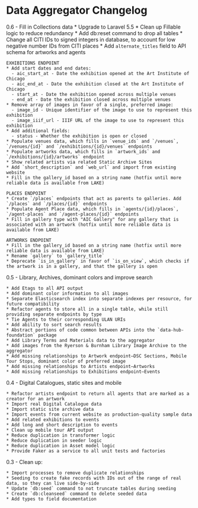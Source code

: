 Data Aggregator Changelog
=============================

0.6 - Fill in Collections data
	* Upgrade to Laravel 5.5
	* Clean up Fillable logic to reduce redundancy
	* Add db:reset command to drop all tables
	* Change all CITI IDs to signed integers in database, to account for low negative number IDs from CITI places
	* Add `alternate_titles` field to API schema for artworks and agents

	EXHIBITIONS ENDPOINT
	* Add start dates and end dates:
	  - aic_start_at - Date the exhibition opened at the Art Institute of Chicago
	  - aic_end_at - Date the exhibition closed at the Art Institute of Chicago
	  - start_at - Date the exhibition opened across multiple venues
	  - end_at - Date the exhibition closed across multiple venues
	* Remove array of images in favor of a single, preferred image:
	  - image_id - Unique identifier of the image to use to represent this exhibition
	  - image_iiif_url - IIIF URL of the image to use to represent this exhibition
	* Add additional fields:
	  - status - Whether the exhibition is open or closed
	* Populate venues data, which fills in `venue_ids` and `/venues`, `/venues/{id}` and `/exhibitions/{id}/venues` endpoints
	* Populate artworks data, which fills in `artwork_ids` and `/exhibitions/{id}/artworks` endpoint
	* Show related artists via related Static Archive Sites
	* Add `short_description` and `web_url` and import from existing website
	* Fill in the gallery_id based on a string name (hotfix until more reliable data is available from LAKE)

	PLACES ENDPOINT
	* Create `/places` endpoints that act as parents to galleries. Add `/places` and `/places/{id}` endpoints
	* Populate Agent Place data, which fills in `agents/{id}/places`, `/agent-places` and `/agent-places/{id}` endpoints
	* Fill in gallery type with "AIC Gallery" for any gallery that is associated with an artwork (hotfix until more reliable data is available from LAKE)

	ARTWORKS ENDPOINT
	* Fill in the gallery_id based on a string name (hotfix until more reliable data is available from LAKE)
	* Rename `gallery` to `gallery_title`
	* Deprecate `is_in_gallery` in favor of `is_on_view`, which checks if the artwork is in a gallery, and that the gallery is open

0.5 - Library, Archives, dominant colors and improve search

	* Add Etags to all API output
	* Add dominant color information to all images
	* Separate Elasticsearch index into separate indexes per resource, for future compatibility
	* Refactor agents to store all in a single table, while still providing separate endpoints by type
	* Tie Agents to their corresponding ULAN URIs
	* Add ability to sort search results
	* Abstract portions of code common between APIs into the `data-hub-foundation` package
	* Add Library Terms and Materials data to the aggregator
	* Add images from the Ryerson & Burnham Library Image Archive to the aggregator
	* Add missing relationships to Artwork endpoint—DSC Sections, Mobile Tour Stops, dominant color of preferred image
	* Add missing relationships to Artists endpoint—Artworks
	* Add missing relationships to Exhibitions endpoint—Events

0.4 - Digital Catalogues, static sites and mobile

	* Refactor artists endpoint to return all agents that are marked as a creator for an artwork
	* Import real Digital Catalogue data
	* Import static site archive data
	* Import events from current website as production-quality sample data
	* Add related exhibitions to events
	* Add long and short description to events
	* Clean up mobile tour API output
	* Reduce duplication in transformer logic
	* Reduce duplication in seeder logic
	* Reduce duplication in Asset model logic
	* Provide Faker as a service to all unit tests and factories

0.3 - Clean up:

	* Import processes to remove duplicate relationships
	* Seeding to create fake records with IDs out of the range of real data, so they can live side-by-side
	* Update `db:seed` command to not truncate tables during seeding
	* Create `db:cleanseed` command to delete seeded data
	* Add types to field documentation
